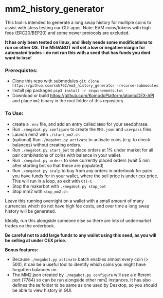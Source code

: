 # mm2_history_generator

This tool is intended to generate a long swap history for multiple coins to assist with stess testing our GUI apps.
Note: EVM coins/tokens with high fees (ERC20/BEP20) and some newer protocols are excluded.

**It has only been tested on linux, and likely needs some modifications to run on other OS.**
**The MEGABOT will set a low or negative margin for automated trades - do not run this with a seed that has funds you dont want to lose!**

### Prerequistes:
- Clone this repo with submodules `git clone https://github.com/smk762/mm2_history_generator -recurse-submodules`
- Install pip packages `pip3 install -r requirements.txt`
- Download or build https://github.com/KomodoPlatform/atomicDEX-API and place `mm2` binary in the root folder of this repository


### To Use:
- create a `.env` file, and add an entry called `SEED` for your seedphrase.
- Run `./megabot.py configure` to create the `MM2.json` and `userpass` files
- Launch mm2 with `./start_mm2.sh`
- (optional) Run `./megabot.py activate` to activate coins (e.g. to check balances) without creating orders.
- Run `./megabot.py start_bot` to place orders at 1% under market for all pair combinations of coins with balance in your wallet.
- Run `./megabot.py orders` to view currently placed orders (wait 5 min after starting bot so that these are populated)
- Run `./megabot.py scalp` to buy from any orders in orderbook for pairs you have funds for in your wallet, where the sell price is under cex price. This will run in a loop, so exit with `Ctl-C`
- Stop the makerbot with `./megabot.py stop_bot`
- Stop mm2 with `stop_mm2.sh`

Leave this running overnight on a wallet with a small amount of many currencies which do not have high fee costs, and over time a long swap history will be generated.

Ideally, run this alongside someone else so there are lots of undermarket trades on the orderbook.

**Be careful not to add large funds to any wallet using this seed, as you will be selling at under CEX price.**

**Bonus features:**
- Because `./megabot.py activate` batch enables almost every coin (> 500), it can be a useful tool to identify which coins you might have forgotten balances on.
- The MM2.json created by `./megabot.py configure` will use a different port (7784) so can be run alongside other mm2 instances. It has also defines the `DB` folder to be same as one used by Desktop, so you should be able to view history in GUI.

